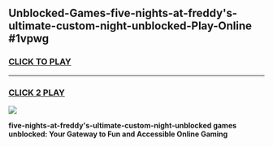 
## Unblocked-Games-five-nights-at-freddy's-ultimate-custom-night-unblocked-Play-Online #1vpwg
<h3>
<a href="https://news.freeplayer.one?title=five-nights-at-freddy's-ultimate-custom-night-unblocked&ref=3">CLICK TO PLAY</a></h3>
<hr>

<h3>
<a href="https://news.freeplayer.one?title=five-nights-at-freddy's-ultimate-custom-night-unblocked&ref=3">CLICK 2 PLAY</a>
  
</h3>

<a href="https://news.freeplayer.one?title=five-nights-at-freddy's-ultimate-custom-night-unblocked&ref=3"><img src="https://clearcache.store/games.png"></a>


**five-nights-at-freddy's-ultimate-custom-night-unblocked games unblocked: Your Gateway to Fun and Accessible Online Gaming**
